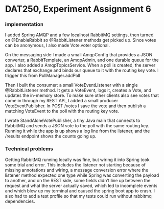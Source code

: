 # DAT250, Experiment Assignment 6

### implementation

I added Spring AMQP and a few localhost RabbitMQ settings, then turned on @EnableRabbit so @RabbitListener methods get picked up. Since votes can be anonymous, I also made Vote.voter optional.

On the messaging side I made a small AmqpConfig that provides a JSON converter, a RabbitTemplate, an AmqpAdmin, and one durable queue for the app. I also added a AmqpTopicsService. When a poll is created, the server declares that exchange and binds our queue to it with the routing key vote. I trigger this from PollManager.addPoll

Then I built the consumer: a small VoteEventListener with a single @RabbitListener method. It gets a VoteEvent, logs it, creates a Vote, and updates the in-memory store. To make sure other clients also see votes that come in through my REST API, I added a small producer VoteEventPublisher. In POST /votes I save the vote and then publish a matching VoteEvent to the poll with the routing key vote.

I wrote StandAloneVotePublisher, a tiny Java main that connects to RabbitMQ and sends a JSON vote to the poll with the same routing key. Running it while the app is up shows a log line from the listener, and the /results endpoint shows the counts going up.

### Technical problems
Getting RabbitMQ running locally was fine, but wiring it into Spring took some trial and error.
This includes the listener not starting because of missing annotations and wiring, a message conversion error where the listener method expected one type while Spring was converting the payload to another, and on the REST side, some fields didn’t line up between the request and what the server actually saved, which led to incomplete events and which blew up my terminal and caused the spring boot app to crash. I also had to add a test profile so that my tests could run without rabbitmq dependencies.